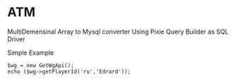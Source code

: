 # ATM
MultiDemensinal Array to Mysql converter
Using Pixie Query Builder as SQL Driver

Simple Example
```
$wg = new GetWgApi();
echo ($wg->getPlayerId('ru','Edrard'));
```